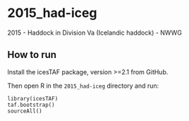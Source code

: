 # 2015_had-iceg
2015 - Haddock in Division Va (Icelandic haddock) - NWWG

## How to run

Install the icesTAF package, version >=2.1 from GitHub.

Then open R in the `2015_had-iceg` directory and run:

```
library(icesTAF)
taf.bootstrap()
sourceAll()
```
